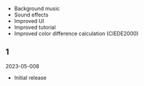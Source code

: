 * Background music
* Sound effects
* Improved UI
* Improved tutorial
* Improved color difference calculation (CIEDE2000)

## 1
2023-05-008

* Initial release